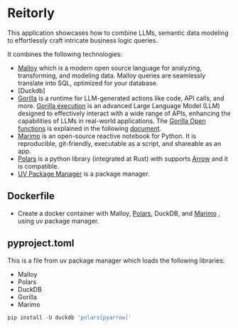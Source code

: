 # Reitorly

This application showcases how to combine LLMs, semantic data modeling to effortlessly craft intricate business logic queries.

It combines the following technologies: 
  * [Malloy](https://github.com/malloydata/malloy) which is a modern open source language for analyzing, transforming, and modeling data.
Malloy queries are seamlessly translate into SQL, optimized for your database.
  * [Duckdb]
  * [Gorilla](https://github.com/ShishirPatil/gorilla) is a runtime for LLM-generated actions like code, API calls, and more. [Gorilla execution](https://gorilla.cs.berkeley.edu/) is an advanced Large Language Model (LLM) designed to effectively interact with a wide range of APIs, enhancing the capabilities of LLMs in real-world applications. The [Gorilla Open functions](https://huggingface.co/gorilla-llm/gorilla-openfunctions-v2) is explained in the following [document](https://konghq.com/blog/engineering/gorilla-llm).
  * [Marimo](https://marimo.io/) is an open-source reactive notebook for Python. It is reproducible, git-friendly, executable as a script, and shareable as an app.
  * [Polars](https://duckdb.org/docs/guides/python/polars.html) is a python library (integrated at Rust) with supports [Arrow](https://arrow.apache.org/docs/python/index.html) and it is compatible.
  * [UV Package Manager]() is a package manager.

## Dockerfile
* Create a docker container with Malloy, [Polars](https://duckdb.org/docs/guides/python/polars.html), DuckDB, and [Marimo](https://marimo.io/) , using uv package manager.

## pyproject.toml
This is a file from uv package manager which loads the following libraries:
  * Malloy
  * Polars
  * DuckDB
  * Gorilla
  * Marimo

```python
pip install -U duckdb 'polars[pyarrow]'
```
